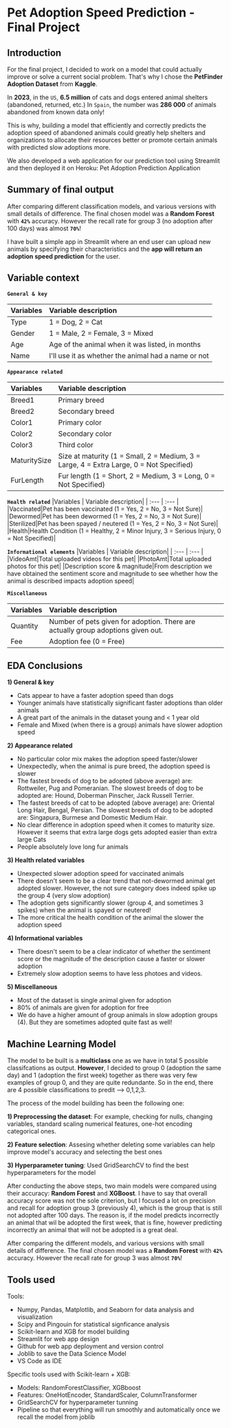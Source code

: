 
# Pet Adoption Speed Prediction - Final Project




## Introduction
For the final project, I decided to work on a model that could actually improve or solve a current social problem. That's why I chose the **PetFinder Adoption Dataset** from **Kaggle**.

In **2023**, in the `US`, **6.5 million** of cats and dogs entered animal shelters (abandoned, returned, etc.)
In `Spain`, the number was **286 000** of animals abandoned from known data only!

This is why, building a model that efficiently and correctly predicts the adoption speed of abandoned animals could greatly help shelters and organizations to allocate their resources better or promote certain animals with predicted slow adoptions more.

We also developed a web application for our prediction tool using Streamlit and then deployed it on Heroku: Pet Adoption Prediction Application
## Summary of final output

After comparing different classification models, and various versions with small details of difference. The final chosen model was a **Random Forest** with **`42%`** accuracy. However the recall rate for group 3 (no adoption after 100 days) was almost **`70%`**!

I have built a simple app in Streamlit where an end user can upload new animals by specifying their characteristics and the **app will return an adoption speed prediction** for the user.

## Variable context

**`General & key`**

|Variables | Variable description|
| :--- | :--- |
|Type| 1 = Dog, 2 = Cat|
|Gender|1 = Male, 2 = Female, 3 = Mixed|
|Age|Age of the animal when it was listed, in months|
|Name|I'll use it as whether the animal had a name or not|

**`Appearance related`**

|Variables | Variable description|
| :--- | :--- |
|Breed1|Primary breed|
|Breed2|Secondary breed|
|Color1|Primary color|
|Color2|Secondary color|
|Color3|Third color|
|MaturitySize|Size at maturity (1 = Small, 2 = Medium, 3 = Large, 4 = Extra Large, 0 = Not Specified)|
|FurLength|Fur length (1 = Short, 2 = Medium, 3 = Long, 0 = Not Specified)|

**`Health related`**
|Variables | Variable description|
| :--- | :--- |
|Vaccinated|Pet has been vaccinated (1 = Yes, 2 = No, 3 = Not Sure)|
|Dewormed|Pet has been dewormed (1 = Yes, 2 = No, 3 = Not Sure)|
|Sterilized|Pet has been spayed / neutered (1 = Yes, 2 = No, 3 = Not Sure)|
|Health|Health Condition (1 = Healthy, 2 = Minor Injury, 3 = Serious Injury, 0 = Not Specified)|

**`Informational elements`**
|Variables | Variable description|
| :--- | :--- |
|VideoAmt|Total uploaded videos for this pet|
|PhotoAmt|Total uploaded photos for this pet|
|Description score & magnitude|From description we have obtained the sentiment score and magnitude to see whether how the animal is described impacts adoption speed|

**`Miscellaneous`**

|Variables | Variable description|
| :--- | :--- |
|Quantity|Number of pets given for adoption. There are actually group adoptions given out.|
|Fee|Adoption fee (0 = Free)|

## EDA Conclusions

**1) General & key**

* Cats appear to have a faster adoption speed than dogs
* Younger animals have statistically significant faster adoptions than older animals
* A great part of the animals in the dataset young and < 1 year old
* Female and Mixed (when there is a group) animals have slower adoption speed

**2) Appearance related**
* No particular color mix makes the adoption speed faster/slower
* Unexpectedly, when the animal is pure breed, the adoption speed is slower
* The fastest breeds of dog to be adopted (above average) are: Rottweiler, Pug and Pomeranian. The slowest breeds of dog to be adopted are: Hound, Doberman Pinscher, Jack Russell Terrier.
* The fastest breeds of cat to be adopted (above average) are: Oriental Long Hair, Bengal, Persian. The slowest breeds of dog to be adopted are: Singapura, Burmese and Domestic Medium Hair.
* No clear difference in adoption speed when it comes to maturity size. However it seems that extra large dogs gets adopted easier than extra large Cats
* People absolutely love long fur animals

**3) Health related variables**
* Unexpected slower adoption speed for vaccinated animals
*  There doesn't seem to be a clear trend that not-dewormed animal get adopted slower. However, the not sure category does indeed spike up the group 4 (very slow adoption)
* The adoption gets significantly slower (group 4, and sometimes 3 spikes) when the animal is spayed or neutered!
* The more critical the health condition of the animal the slower the adoption speed

**4) Informational variables**
* There doesn't seem to be a clear indicator of whether the sentiment score or the magnitude of the description cause a faster or slower adoption
* Extremely slow adoption seems to have less photoes and videos. 

**5) Miscellaneous**
* Most of the dataset is single animal given for adoption
* 80% of animals are given for adoption for free
* We do have a higher amount of group animals in slow adoption groups (4). But they are sometimes adopted quite fast as well!
## Machine Learning Model

The model to be built is a **multiclass** one as we have in total 5 possible classifcations as output. **However**, I decided to group 0 (adoption the same day) and 1 (adoption the first week) together as there was very few examples of group 0, and they are quite redundante. So in the end, there are 4 possible classifications to predit --> 0,1,2,3.

The process of the model building has been the following one:

**1) Preprocessing the dataset**: For example, checking for nulls, changing variables, standard scaling numerical features, one-hot encoding categorical ones.

**2) Feature selection**: Assesing whether deleting some variables can help improve model's accuracy and selecting the best ones

**3) Hyperparameter tuning**: Used GridSearchCV to find the best hyperparameters for the model

After conducting the above steps, two main models were compared using their accuracy: **Random Forest** and **XGBoost**. I have to say that overall accuracy score was not the sole criterion, but I focused a lot on precision and recall for adoption group 3 (previously 4), which is the group that is still not adopted after 100 days. The reason is, if the model predicts incorrectly an animal that wil be adopted the first week, that is fine, however predicting incorrectly an animal that will not be adopted is a great deal.

After comparing the different models, and various versions with small details of difference. The final chosen model was a **Random Forest** with **`42%`** accuracy. However the recall rate for group 3 was almost **`70%`**!


## Tools used
Tools:
* Numpy, Pandas, Matplotlib, and Seaborn for data analysis and visualization
* Scipy and Pingouin for statistical signficance analysis
* Scikit-learn and XGB for model building
* Streamlit for web app design
* Github for web app deployment and version control
* Joblib to save the Data Science Model
* VS Code as IDE


Specific tools used with Scikit-learn + XGB:

* Models: RandomForestClassifier, XGBboost
* Features: OneHotEncoder, StandardScaler, ColumnTransformer
* GridSearchCV for hyperparameter tunning
* Pipeline so that everything will run smoothly and automatically once we recall the model from joblib

